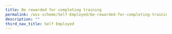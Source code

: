```yaml
---
title: Be rewarded for completing training
permalink: /wss-scheme/Self-Employed/be-rewarded-for-completing-training
description: ""
third_nav_title: Self Employed
---
```

